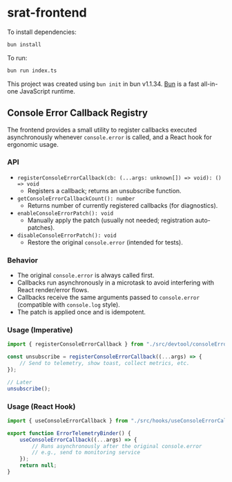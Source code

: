 # srat-frontend

To install dependencies:

```bash
bun install
```

To run:

```bash
bun run index.ts
```

This project was created using `bun init` in bun v1.1.34. [Bun](https://bun.sh) is a fast all-in-one JavaScript runtime.

## Console Error Callback Registry

The frontend provides a small utility to register callbacks executed asynchronously whenever `console.error` is called, and a React hook for ergonomic usage.

### API

- `registerConsoleErrorCallback(cb: (...args: unknown[]) => void): () => void`
	- Registers a callback; returns an unsubscribe function.
- `getConsoleErrorCallbackCount(): number`
	- Returns number of currently registered callbacks (for diagnostics).
- `enableConsoleErrorPatch(): void`
	- Manually apply the patch (usually not needed; registration auto-patches).
- `disableConsoleErrorPatch(): void`
	- Restore the original `console.error` (intended for tests).

### Behavior

- The original `console.error` is always called first.
- Callbacks run asynchronously in a microtask to avoid interfering with React render/error flows.
- Callbacks receive the same arguments passed to `console.error` (compatible with `console.log` style).
- The patch is applied once and is idempotent.

### Usage (Imperative)

```ts
import { registerConsoleErrorCallback } from "./src/devtool/consoleErrorRegistry";

const unsubscribe = registerConsoleErrorCallback((...args) => {
	// Send to telemetry, show toast, collect metrics, etc.
});

// Later
unsubscribe();
```

### Usage (React Hook)

```ts
import { useConsoleErrorCallback } from "./src/hooks/useConsoleErrorCallback";

export function ErrorTelemetryBinder() {
	useConsoleErrorCallback((...args) => {
		// Runs asynchronously after the original console.error
		// e.g., send to monitoring service
	});
	return null;
}
```
